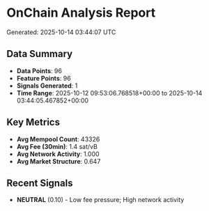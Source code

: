 # OnChain Analysis Report
Generated: 2025-10-14 03:44:07 UTC

## Data Summary
- **Data Points**: 96
- **Feature Points**: 96
- **Signals Generated**: 1
- **Time Range**: 2025-10-12 09:53:06.768518+00:00 to 2025-10-14 03:44:05.467852+00:00

## Key Metrics
- **Avg Mempool Count**: 43326
- **Avg Fee (30min)**: 1.4 sat/vB
- **Avg Network Activity**: 1.000
- **Avg Market Structure**: 0.647

## Recent Signals
- **NEUTRAL** (0.10) - Low fee pressure; High network activity
